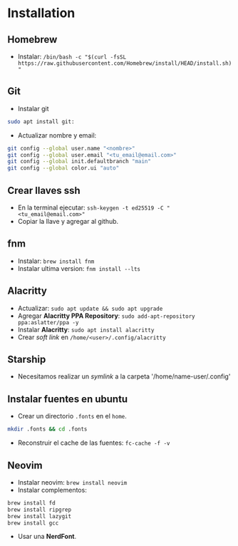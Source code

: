 # Installation

## Homebrew

- Instalar: `/bin/bash -c "$(curl -fsSL https://raw.githubusercontent.com/Homebrew/install/HEAD/install.sh)"`

## Git

- Instalar git

```bash
sudo apt install git:
```

- Actualizar nombre y email:

```bash
git config --global user.name "<nombre>"
git config --global user.email "<tu_email@email.com>"
git config --global init.defaultbranch "main"
git config --global color.ui "auto"
```

## Crear llaves ssh

- En la terminal ejecutar: `ssh-keygen -t ed25519 -C "<tu_email@email.com>"`
- Copiar la llave y agregar al github.

## fnm

- Instalar: `brew install fnm`
- Instalar ultima version: `fnm install --lts`

## Alacritty

- Actualizar: `sudo apt update && sudo apt upgrade`
- Agregar **Alacritty PPA Repository**: `sudo add-apt-repository ppa:aslatter/ppa -y`
- Instalar **Alacritty**: `sudo apt install alacritty`
- Crear _soft link_ en `/home/<user>/.config/alacritty`

## Starship

- Necesitamos realizar un _symlink_ a la carpeta '/home/name-user/.config' 

## Instalar fuentes en ubuntu

- Crear un directorio `.fonts` en el `home`.
```bash
mkdir .fonts && cd .fonts
```
- Reconstruir el cache de las fuentes: `fc-cache -f -v`

## Neovim

- Instalar neovim: `brew install neovim`
- Instalar complementos:
```bash
brew install fd
brew install ripgrep
brew install lazygit
brew install gcc
```
- Usar una **NerdFont**.